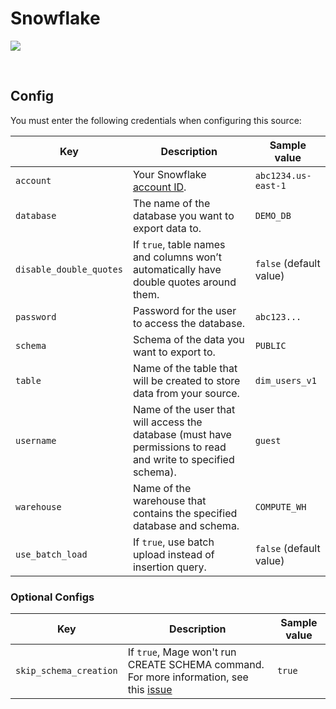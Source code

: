 # Snowflake

![](https://user-images.githubusercontent.com/78053898/198754338-a8aeb12e-6e23-45e5-b130-7a1979a2b31d.png)

<br />

## Config

You must enter the following credentials when configuring this source:

| Key | Description | Sample value
| --- | --- | --- |
| `account` | Your Snowflake [account ID](https://docs.snowflake.com/en/user-guide/admin-account-identifier.html). | `abc1234.us-east-1` |
| `database` | The name of the database you want to export data to. | `DEMO_DB` |
| `disable_double_quotes` | If `true`, table names and columns won’t automatically have double quotes around them. | `false` (default value) |
| `password` | Password for the user to access the database. | `abc123...` |
| `schema` | Schema of the data you want to export to. | `PUBLIC` |
| `table` | Name of the table that will be created to store data from your source. | `dim_users_v1` |
| `username` | Name of the user that will access the database (must have permissions to read and write to specified schema). | `guest` |
| `warehouse` | Name of the warehouse that contains the specified database and schema. | `COMPUTE_WH` |
| `use_batch_load` | If `true`, use batch upload instead of insertion query. | `false` (default value) |

### Optional Configs

| Key | Description | Sample value
| --- | --- | --- |
| `skip_schema_creation` | If `true`, Mage won't run CREATE SCHEMA command. For more information, see this [issue](https://github.com/mage-ai/mage-ai/issues/3416) | `true`
<br />
